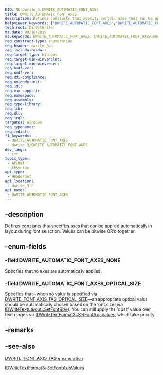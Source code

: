 ```yaml
---
UID: NE:dwrite_3.DWRITE_AUTOMATIC_FONT_AXES
title: DWRITE_AUTOMATIC_FONT_AXES
description: Defines constants that specify certain axes that can be applied automatically in layout during font selection.
helpviewer_keywords: ["DWRITE_AUTOMATIC_FONT_AXES","DWRITE_AUTOMATIC_FONT_AXES enumeration [Direct Write]","directwrite.dwrite_automatic_font_axes","dwrite_3/DWRITE_AUTOMATIC_FONT_AXES"]
tech.root: DirectWrite
ms.date: 09/16/2019
ms.keywords: DWRITE_AUTOMATIC_FONT_AXES, DWRITE_AUTOMATIC_FONT_AXES enumeration [Direct Write], directwrite.dwrite_automatic_font_axes, dwrite_3/DWRITE_AUTOMATIC_FONT_AXES
req.construct-type: enumeration
req.header: dwrite_3.h
req.include-header: 
req.target-type: Windows
req.target-min-winverclnt: 
req.target-min-winversvr: 
req.kmdf-ver: 
req.umdf-ver: 
req.ddi-compliance: 
req.unicode-ansi: 
req.idl: 
req.max-support: 
req.namespace: 
req.assembly: 
req.type-library: 
req.lib: 
req.dll: 
req.irql: 
targetos: Windows
req.typenames: 
req.redist: 
f1_keywords:
 - DWRITE_AUTOMATIC_FONT_AXES
 - dwrite_3/DWRITE_AUTOMATIC_FONT_AXES
dev_langs:
 - c++
topic_type:
 - APIRef
 - kbSyntax
api_type:
 - HeaderDef
api_location:
 - dwrite_3.h
api_name:
 - DWRITE_AUTOMATIC_FONT_AXES
---
```


## -description

Defines constants that specifies axes that can be applied automatically in layout during font selection. Values can be bitwise OR'd together.

## -enum-fields

### -field DWRITE_AUTOMATIC_FONT_AXES_NONE

Specifies that no axes are automatically applied.

### -field DWRITE_AUTOMATIC_FONT_AXES_OPTICAL_SIZE

Specifies that&mdash;when no value is specified via <a href="/windows/win32/api/dwrite_3/ne-dwrite_3-dwrite_font_axis_tag">DWRITE_FONT_AXIS_TAG_OPTICAL_SIZE</a>&mdash;an appropriate optical value should be automatically chosen based on the font size (via <a href="/windows/win32/api/dwrite/nf-dwrite-idwritetextlayout-setfontsize">IDWriteTextLayout::SetFontSize</a>). You can still apply the 'opsz' value over text ranges via <a href="/windows/win32/api/dwrite_3/nf-dwrite_3-idwritetextformat3-setfontaxisvalues">IDWriteTextFormat3::SetFontAxisValues</a>, which take priority.

## -remarks

## -see-also

[DWRITE_FONT_AXIS_TAG enumeration](/windows/win32/api/dwrite_3/ne-dwrite_3-dwrite_font_axis_tag)

[IDWriteTextFormat3::SetFontAxisValues](/windows/win32/api/dwrite_3/nf-dwrite_3-idwritetextformat3-setfontaxisvalues)

